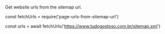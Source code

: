 Get website urls from the sitemap url.

const fetchUrls = require('page-urls-from-sitemap-url')

const urls = await fetchUrls('https://www.tudogostoso.com.br/sitemap.xml')